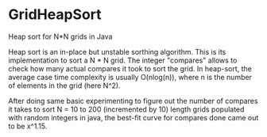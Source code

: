# GridHeapSort
Heap sort for N*N grids in Java

Heap sort is an in-place but unstable sorthing algorithm. This is its implementation to sort a N * N grid. The integer "compares" allows to check how many actual compares it took to sort the grid. In heap-sort, the average case time complexity is usually O(nlog(n)), where n is the number of elements in the grid (here N^2).

After doing same basic experimenting to figure out the number of compares it takes to sort N = 10 to 200 (incremented by 10) length grids populated with random integers in java, the best-fit curve for compares done came out to be x^1.15.
